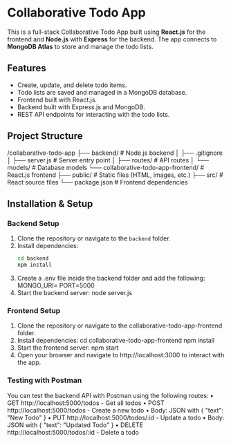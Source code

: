 # Collaborative Todo App

This is a full-stack Collaborative Todo App built using **React.js** for the frontend and **Node.js** with **Express** for the backend. The app connects to **MongoDB Atlas** to store and manage the todo lists.

## Features
- Create, update, and delete todo items.
- Todo lists are saved and managed in a MongoDB database.
- Frontend built with React.js.
- Backend built with Express.js and MongoDB.
- REST API endpoints for interacting with the todo lists.

## Project Structure
/collaborative-todo-app
├── backend/                  # Node.js backend
│   ├── .gitignore
│   ├── server.js             # Server entry point
│   ├── routes/               # API routes
│   └── models/               # Database models
└── collaborative-todo-app-frontend/   # React.js frontend
├── public/               # Static files (HTML, images, etc.)
├── src/                  # React source files
└── package.json          # Frontend dependencies

## Installation & Setup

### Backend Setup

1. Clone the repository or navigate to the `backend` folder.
2. Install dependencies:
   ```bash
   cd backend
   npm install
3.	Create a .env file inside the backend folder and add the following:
    MONGO_URI=<your-mongodb-uri>
    PORT=5000
4.	Start the backend server:
    node server.js

### Frontend Setup

1.	Clone the repository or navigate to the collaborative-todo-app-frontend folder.
2.	Install dependencies:
    cd collaborative-todo-app-frontend
    npm install
3.  Start the frontend server:
    npm start
4.	Open your browser and navigate to http://localhost:3000 to interact with the app.

### Testing with Postman

You can test the backend API with Postman using the following routes:
	•	GET http://localhost:5000/todos - Get all todos
	•	POST http://localhost:5000/todos - Create a new todo
	•	Body: JSON with { "text": "New Todo" }
	•	PUT http://localhost:5000/todos/:id - Update a todo
	•	Body: JSON with { "text": "Updated Todo" }
	•	DELETE http://localhost:5000/todos/:id - Delete a todo
